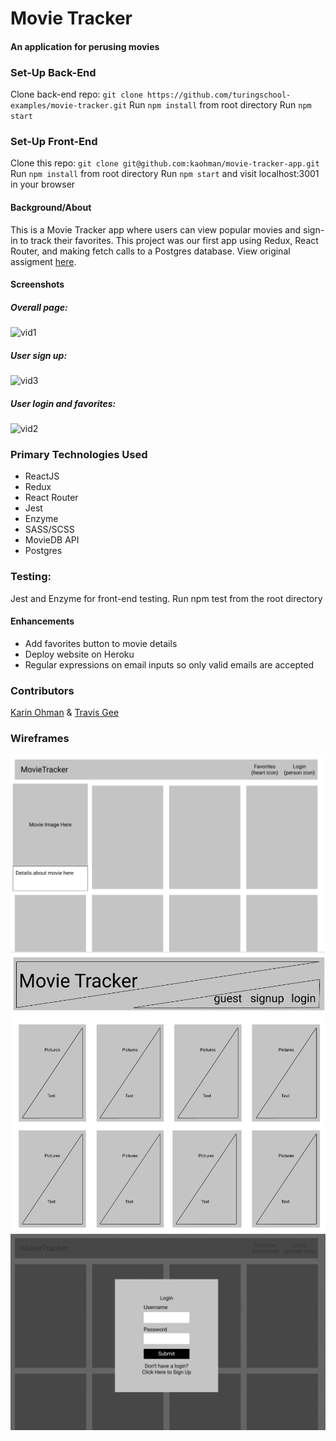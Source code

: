 # Movie Tracker
#### An application for perusing movies

### Set-Up Back-End
Clone back-end repo: ```git clone https://github.com/turingschool-examples/movie-tracker.git```
Run ```npm install``` from root directory
Run ```npm start```

### Set-Up Front-End
Clone this repo: ```git clone git@github.com:kaohman/movie-tracker-app.git```
Run ```npm install``` from root directory
Run ```npm start``` and visit localhost:3001 in your browser

#### Background/About
This is a Movie Tracker app where users can view popular movies and sign-in to track their favorites. This project was our first app using Redux, React Router, and making fetch calls to a Postgres database. View original assigment [here](https://github.com/turingschool-examples/movie-tracker).

#### Screenshots
##### Overall page:
![vid1](https://user-images.githubusercontent.com/39391585/52348088-b3f37200-29e0-11e9-98bc-4117996a01b9.gif)

##### User sign up:
![vid3](https://user-images.githubusercontent.com/39391585/52346726-7d682800-29dd-11e9-8cbf-bef33d921564.gif)

##### User login and favorites:
![vid2](https://user-images.githubusercontent.com/39391585/52346723-7c36fb00-29dd-11e9-90ca-6320e7ddc251.gif)


### Primary Technologies Used
- ReactJS
- Redux
- React Router
- Jest
- Enzyme
- SASS/SCSS
- MovieDB API
- Postgres

### Testing:
Jest and Enzyme for front-end testing.
Run npm test from the root directory

#### Enhancements
- Add favorites button to movie details
- Deploy website on Heroku
- Regular expressions on email inputs so only valid emails are accepted

### Contributors
[Karin Ohman](https://github.com/kaohman) & 
[Travis Gee](https://github.com/geet084)

### Wireframes
![wireframe 1](./public/assets/wireframe1.png)
![wireframe 2](./public/assets/wireframe2.png)
![wireframe 3](./public/assets/wireframe3.png)
